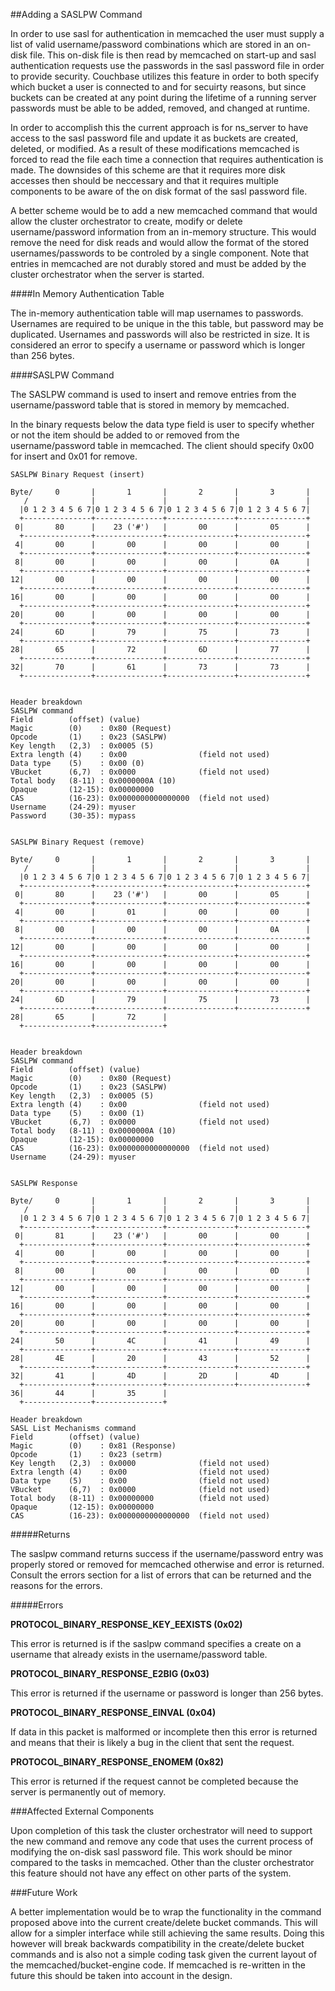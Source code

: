 
##Adding a SASLPW Command

  In order to use sasl for authentication in memcached the user must supply a list of valid username/password combinations which are stored in an on-disk file. This on-disk file is then read by memcached on start-up and sasl authentication requests use the passwords in the sasl password file in order to provide security. Couchbase utilizes this feature in order to both specify which bucket a user is connected to and for secuirty reasons, but since buckets can be created at any point during the lifetime of a running server passwords must be able to be added, removed, and changed at runtime.

  In order to accomplish this the current approach is for ns_server to have access to the sasl password file and update it as buckets are created, deleted, or modified. As a result of these modifications memcached is forced to read the file each time a connection that requires authentication is made. The downsides of this scheme are that it requires more disk accesses then should be neccessary and that it requires multiple components to be aware of the on disk format of the sasl password file.

  A better scheme would be to add a new memcached command that would allow the cluster orchestrator to create, modify or delete username/password information from an in-memory structure. This would remove the need for disk reads and would allow the format of the stored usernames/passwords to be controled by a single component. Note that entries in memcached are not durably stored and must be added by the cluster orchestrator when the server is started.

####In Memory Authentication Table

  The in-memory authentication table will map usernames to passwords. Usernames are required to be unique in the this table, but password may be duplicated. Usernames and passwords will also be restricted in size. It is considered an error to specify a username or password which is longer than 256 bytes.

####SASLPW Command

  The SASLPW command is used to insert and remove entries from the username/password table that is stored in memory by memcached.

  In the binary requests below the data type field is user to specify whether or not the item should be added to or removed from the username/password table in memcached. The client should specify 0x00 for insert and 0x01 for remove.

    SASLPW Binary Request (insert)

    Byte/     0       |       1       |       2       |       3       |
       /              |               |               |               |
      |0 1 2 3 4 5 6 7|0 1 2 3 4 5 6 7|0 1 2 3 4 5 6 7|0 1 2 3 4 5 6 7|
      +---------------+---------------+---------------+---------------+
     0|       80      |    23 ('#')   |       00      |       05      |
      +---------------+---------------+---------------+---------------+
     4|       00      |       00      |       00      |       00      |
      +---------------+---------------+---------------+---------------+
     8|       00      |       00      |       00      |       0A      |
      +---------------+---------------+---------------+---------------+
    12|       00      |       00      |       00      |       00      |
      +---------------+---------------+---------------+---------------+
    16|       00      |       00      |       00      |       00      |
      +---------------+---------------+---------------+---------------+
    20|       00      |       00      |       00      |       00      |
      +---------------+---------------+---------------+---------------+
    24|       6D      |       79      |       75      |       73      |
      +---------------+---------------+---------------+---------------+
    28|       65      |       72      |       6D      |       77      |
      +---------------+---------------+---------------+---------------+
    32|       70      |       61      |       73      |       73      |
      +---------------+---------------+---------------+---------------+


    Header breakdown
    SASLPW command
    Field        (offset) (value)
    Magic        (0)    : 0x80 (Request)
    Opcode       (1)    : 0x23 (SASLPW)
    Key length   (2,3)  : 0x0005 (5)
    Extra length (4)    : 0x00                (field not used)
    Data type    (5)    : 0x00 (0)
    VBucket      (6,7)  : 0x0000              (field not used)
    Total body   (8-11) : 0x0000000A (10)
    Opaque       (12-15): 0x00000000
    CAS          (16-23): 0x0000000000000000  (field not used)
    Username     (24-29): myuser
	Password     (30-35): mypass


    SASLPW Binary Request (remove)

    Byte/     0       |       1       |       2       |       3       |
       /              |               |               |               |
      |0 1 2 3 4 5 6 7|0 1 2 3 4 5 6 7|0 1 2 3 4 5 6 7|0 1 2 3 4 5 6 7|
      +---------------+---------------+---------------+---------------+
     0|       80      |    23 ('#')   |       00      |       05      |
      +---------------+---------------+---------------+---------------+
     4|       00      |       01      |       00      |       00      |
      +---------------+---------------+---------------+---------------+
     8|       00      |       00      |       00      |       0A      |
      +---------------+---------------+---------------+---------------+
    12|       00      |       00      |       00      |       00      |
      +---------------+---------------+---------------+---------------+
    16|       00      |       00      |       00      |       00      |
      +---------------+---------------+---------------+---------------+
    20|       00      |       00      |       00      |       00      |
      +---------------+---------------+---------------+---------------+
    24|       6D      |       79      |       75      |       73      |
      +---------------+---------------+---------------+---------------+
    28|       65      |       72      |
      +---------------+---------------+


    Header breakdown
    SASLPW command
    Field        (offset) (value)
    Magic        (0)    : 0x80 (Request)
    Opcode       (1)    : 0x23 (SASLPW)
    Key length   (2,3)  : 0x0005 (5)
    Extra length (4)    : 0x00                (field not used)
    Data type    (5)    : 0x00 (1)
    VBucket      (6,7)  : 0x0000              (field not used)
    Total body   (8-11) : 0x0000000A (10)
    Opaque       (12-15): 0x00000000
    CAS          (16-23): 0x0000000000000000  (field not used)
    Username     (24-29): myuser


    SASLPW Response

    Byte/     0       |       1       |       2       |       3       |
       /              |               |               |               |
      |0 1 2 3 4 5 6 7|0 1 2 3 4 5 6 7|0 1 2 3 4 5 6 7|0 1 2 3 4 5 6 7|
      +---------------+---------------+---------------+---------------+
     0|       81      |    23 ('#')   |       00      |       00      |
      +---------------+---------------+---------------+---------------+
     4|       00      |       00      |       00      |       00      |
      +---------------+---------------+---------------+---------------+
     8|       00      |       00      |       00      |       0D      |
      +---------------+---------------+---------------+---------------+
    12|       00      |       00      |       00      |       00      |
      +---------------+---------------+---------------+---------------+
    16|       00      |       00      |       00      |       00      |
      +---------------+---------------+---------------+---------------+
    20|       00      |       00      |       00      |       00      |
      +---------------+---------------+---------------+---------------+
    24|       50      |       4C      |       41      |       49      |
      +---------------+---------------+---------------+---------------+
    28|       4E      |       20      |       43      |       52      |
      +---------------+---------------+---------------+---------------+
    32|       41      |       4D      |       2D      |       4D      |
      +---------------+---------------+---------------+---------------+
    36|       44      |       35      |
      +---------------+---------------+

    Header breakdown
    SASL List Mechanisms command
    Field        (offset) (value)
    Magic        (0)    : 0x81 (Response)
    Opcode       (1)    : 0x23 (setrm)
    Key length   (2,3)  : 0x0000              (field not used)
    Extra length (4)    : 0x00                (field not used)
    Data type    (5)    : 0x00                (field not used)
    VBucket      (6,7)  : 0x0000              (field not used)
    Total body   (8-11) : 0x00000000          (field not used)
    Opaque       (12-15): 0x00000000
    CAS          (16-23): 0x0000000000000000  (field not used)

#####Returns

  The saslpw command returns success if the username/password entry was properly stored or removed for memcached otherwise and error is returned. Consult the errors section for a list of errors that can be returned and the reasons for the errors.

#####Errors

**PROTOCOL_BINARY_RESPONSE_KEY_EEXISTS (0x02)**

  This error is returned is if the saslpw command specifies a create on a username that already exists in the username/password table.

**PROTOCOL_BINARY_RESPONSE_E2BIG (0x03)**

  This error is returned if the username or password is longer than 256 bytes.

**PROTOCOL_BINARY_RESPONSE_EINVAL (0x04)**

  If data in this packet is malformed or incomplete then this error is returned and means that their is likely a bug in the client that sent the request.

**PROTOCOL_BINARY_RESPONSE_ENOMEM (0x82)**

  This error is returned if the request cannot be completed because the server is permanently out of memory.

###Affected External Components

  Upon completion of this task the cluster orchestrator will need to support the new command and remove any code that uses the current process of modifying the on-disk sasl password file. This work should be minor compared to the tasks in memcached. Other than the cluster orchestrator this feature should not have any effect on other parts of the system.

###Future Work

  A better implementation would be to wrap the functionality in the command proposed above into the current create/delete bucket commands. This will allow for a simpler interface while still achieving the same results. Doing this however will break backwards compatibility in the create/delete bucket commands and is also not a simple coding task given the current layout of the memcached/bucket-engine code. If memcached is re-written in the future this should be taken into account in the design.
